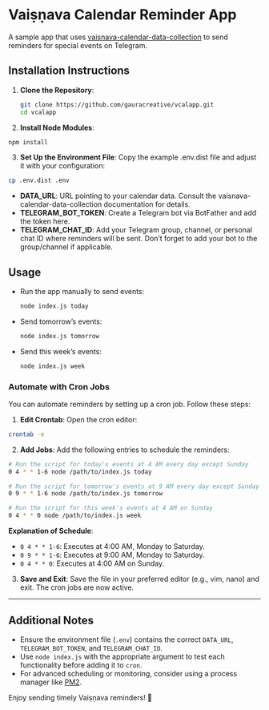 # Vaiṣṇava Calendar Reminder App

A sample app that uses [vaisnava-calendar-data-collection](https://github.com/gauracreative/vaisnava-calendar-data-collection) to send reminders for special events on Telegram.

## Installation Instructions

1. **Clone the Repository**:
   ```bash
   git clone https://github.com/gauracreative/vcalapp.git
   cd vcalapp
    ```
2. **Install Node Modules**:

```bash
npm install
```

3. **Set Up the Environment File**: Copy the example .env.dist file and adjust it with your configuration:

```bash
cp .env.dist .env
```

- **DATA_URL**: URL pointing to your calendar data. Consult the vaisnava-calendar-data-collection documentation for details.
- **TELEGRAM_BOT_TOKEN**: Create a Telegram bot via BotFather and add the token here.
- **TELEGRAM_CHAT_ID**: Add your Telegram group, channel, or personal chat ID where reminders will be sent. Don’t forget to add your bot to the group/channel if applicable.

## Usage

- Run the app manually to send events:

    ```bash
    node index.js today
    ```
- Send tomorrow’s events:

    ```bash
    node index.js tomorrow
    ```
- Send this week’s events:

    ```bash
    node index.js week
    ```

### Automate with Cron Jobs

You can automate reminders by setting up a cron job. Follow these steps:

1. **Edit Crontab**: Open the cron editor:

```bash
crontab -e
```
2. **Add Jobs**: Add the following entries to schedule the reminders:
```bash
# Run the script for today's events at 4 AM every day except Sunday
0 4 * * 1-6 node /path/to/index.js today

# Run the script for tomorrow's events at 9 AM every day except Sunday
0 9 * * 1-6 node /path/to/index.js tomorrow

# Run the script for this week's events at 4 AM on Sunday
0 4 * * 0 node /path/to/index.js week

```

**Explanation of Schedule**:

- `0 4 * * 1-6`: Executes at 4:00 AM, Monday to Saturday.
- `0 9 * * 1-6`: Executes at 9:00 AM, Monday to Saturday.
- `0 4 * * 0`: Executes at 4:00 AM on Sunday.

3. **Save and Exit**: Save the file in your preferred editor (e.g., vim, nano) and exit. The cron jobs are now active.

---

## Additional Notes

- Ensure the environment file (`.env`) contains the correct `DATA_URL`, `TELEGRAM_BOT_TOKEN`, and `TELEGRAM_CHAT_ID`.
- Use `node index.js` with the appropriate argument to test each functionality before adding it to `cron`.
- For advanced scheduling or monitoring, consider using a process manager like [PM2](https://pm2.keymetrics.io/).

Enjoy sending timely Vaiṣṇava reminders! 🙏
